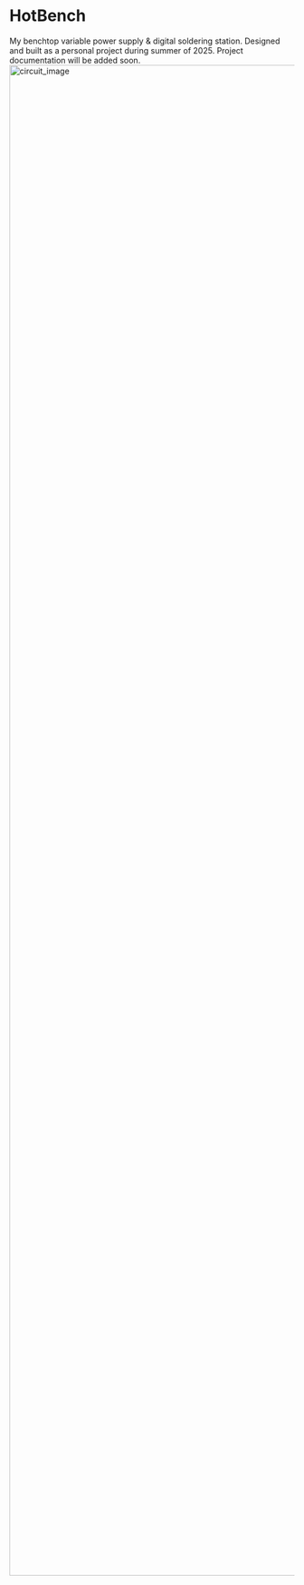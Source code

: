 # HotBench
My benchtop variable power supply &amp; digital soldering station. Designed and built as a personal project during summer of 2025. Project documentation will be added soon.
<img width="3000" height="2664" alt="circuit_image" src="https://github.com/user-attachments/assets/85d06d05-8f0a-4485-b290-87b729c73547" />
